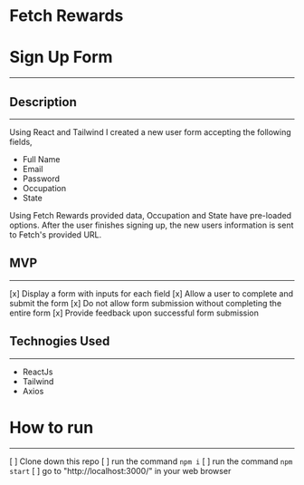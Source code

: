 # Fetch Rewards

# Sign Up Form
---
## Description
---

Using React and Tailwind I created a new user form accepting the following fields,

- Full Name
- Email
- Password
- Occupation
- State

Using Fetch Rewards provided data, Occupation and State have pre-loaded options.
After the user finishes signing up, the new users information is sent to Fetch's provided URL.

## MVP
---
[x] Display a form with inputs for each field 
[x] Allow a user to complete and submit the form
[x] Do not allow form submission without completing the entire form
[x] Provide feedback upon successful form submission

## Technogies Used
---
- ReactJs
- Tailwind
- Axios


# How to run
---

[ ] Clone down this repo
[ ] run the command ``` npm i ```
[ ] run the command ``` npm start ```
[ ] go to "http://localhost:3000/" in your web browser